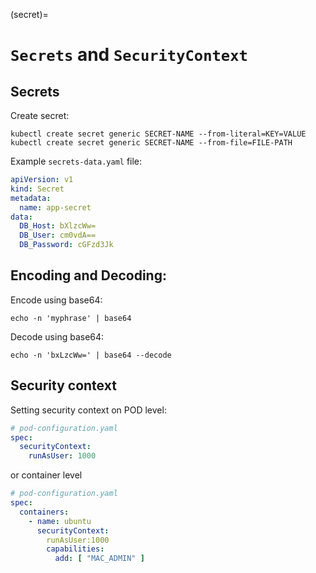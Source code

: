 (secret)=

# `Secrets` and `SecurityContext`

## Secrets

Create secret:

``` console
kubectl create secret generic SECRET-NAME --from-literal=KEY=VALUE
kubectl create secret generic SECRET-NAME --from-file=FILE-PATH
```

Example `secrets-data.yaml` file:

```yaml
apiVersion: v1
kind: Secret
metadata:
  name: app-secret
data:
  DB_Host: bXlzcWw=
  DB_User: cm0vdA==
  DB_Password: cGFzd3Jk
```

## Encoding and Decoding:

Encode using base64:

``` console
echo -n 'myphrase' | base64
```

Decode using base64:

``` console
echo -n 'bxLzcWw=' | base64 --decode
```

## Security context

Setting security context on POD level:

```yaml
# pod-configuration.yaml
spec:
  securityContext:
    runAsUser: 1000
```

or container level

```yaml
# pod-configuration.yaml
spec:
  containers:
    - name: ubuntu
      securityContext:
        runAsUser:1000
        capabilities:
          add: [ "MAC_ADMIN" ]
```

